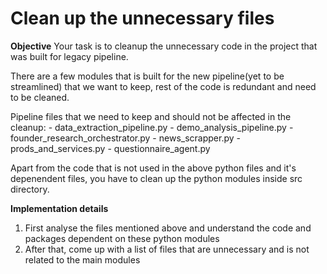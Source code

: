 # Clean up the unnecessary files

**Objective** Your task is to cleanup the unnecessary code in the project that was built for legacy pipeline.

There are a few modules that is built for the new pipeline(yet to be streamlined) that we want to keep, rest of the code is redundant and need to be cleaned.

Pipeline files that we need to keep and should not be affected in the cleanup: - data_extraction_pipeline.py - demo_analysis_pipeline.py - founder_research_orchestrator.py - news_scrapper.py - prods_and_services.py - questionnaire_agent.py

Apart from the code that is not used in the above python files and it's depenendent files, you have to clean up the python modules inside src directory.

**Implementation details**

1. First analyse the files mentioned above and understand the code and packages dependent on these python modules
2. After that, come up with a list of files that are unnecessary and is not related to the main modules
